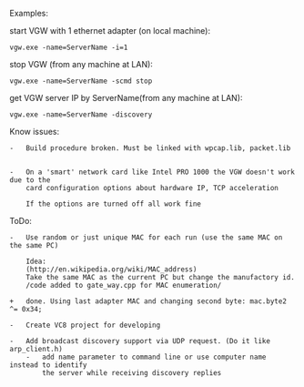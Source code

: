 Examples:

start VGW with 1 ethernet adapter (on local machine):

	vgw.exe -name=ServerName -i=1

stop VGW (from any machine at LAN):

	vgw.exe -name=ServerName -scmd stop

get VGW server IP by ServerName(from any machine at LAN):

	vgw.exe -name=ServerName -discovery


Know issues:

	-	Build procedure broken. Must be linked with wpcap.lib, packet.lib 


	-	On a 'smart' network card like Intel PRO 1000 the VGW doesn't work due to the 
		card configuration options about hardware IP, TCP acceleration

		If the options are turned off all work fine

ToDo:

	-	Use random or just unique MAC for each run (use the same MAC on the same PC)

		Idea:
		(http://en.wikipedia.org/wiki/MAC_address)
		Take the same MAC as the current PC but change the manufactory id.
		/code added to gate_way.cpp for MAC enumeration/

	+	done. Using last adapter MAC and changing second byte: mac.byte2 ^= 0x34;

	-	Create VC8 project for developing

	-	Add broadcast discovery support via UDP request. (Do it like arp_client.h)
		-	add name parameter to command line or use computer name instead to identify
			the server while receiving discovery replies

		

